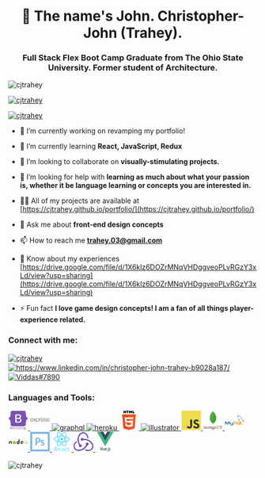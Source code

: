 <h1 align="center">👋 The name's John. Christopher-John (Trahey).</h1>
<h3 align="center">Full Stack Flex Boot Camp Graduate from The Ohio State University. Former student of Architecture.</h3>

<p align="left"> <img src="https://komarev.com/ghpvc/?username=cjtrahey&label=Profile%20views&color=0e75b6&style=flat" alt="cjtrahey" /> </p>

<p align="left"> <a href="https://github.com/ryo-ma/github-profile-trophy"><img src="https://github-profile-trophy.vercel.app/?username=cjtrahey" alt="cjtrahey" /></a> </p>

<p align="left"> <a href="https://twitter.com/cjtrahey" target="blank"><img src="https://img.shields.io/twitter/follow/cjtrahey?logo=twitter&style=for-the-badge" alt="cjtrahey" /></a> </p>

- 🔭 I’m currently working on revamping my portfolio!

- 🌱 I’m currently learning **React, JavaScript, Redux**

- 👯 I’m looking to collaborate on **visually-stimulating projects.**

- 🤝 I’m looking for help with **learning as much about what your passion is, whether it be language learning or concepts you are interested in.**

- 👨‍💻 All of my projects are available at [https://cjtrahey.github.io/portfolio/](https://cjtrahey.github.io/portfolio/)

- 💬 Ask me about **front-end design concepts**

- 📫 How to reach me **trahey.03@gmail.com**

- 📄 Know about my experiences [https://drive.google.com/file/d/1X6klz6DOZrMNqVHDggveoPLvRGzY3xLd/view?usp=sharing](https://drive.google.com/file/d/1X6klz6DOZrMNqVHDggveoPLvRGzY3xLd/view?usp=sharing)

- ⚡ Fun fact **I love game design concepts! I am a fan of all things player-experience related.**

<h3 align="left">Connect with me:</h3>
<p align="left">
<a href="https://twitter.com/cjtrahey" target="blank"><img align="center" src="https://raw.githubusercontent.com/rahuldkjain/github-profile-readme-generator/master/src/images/icons/Social/twitter.svg" alt="cjtrahey" height="30" width="40" /></a>
<a href="https://www.linkedin.com/in/christopher-john-trahey-b9028a187/" target="blank"><img align="center" src="https://raw.githubusercontent.com/rahuldkjain/github-profile-readme-generator/master/src/images/icons/Social/linked-in-alt.svg" alt="https://www.linkedin.com/in/christopher-john-trahey-b9028a187/" height="30" width="40" /></a>
<a href="https://discord.gg/Viddas#7890" target="blank"><img align="center" src="https://raw.githubusercontent.com/rahuldkjain/github-profile-readme-generator/master/src/images/icons/Social/discord.svg" alt="Viddas#7890" height="30" width="40" /></a>
</p>

<h3 align="left">Languages and Tools:</h3>
<p align="left"> <a href="https://getbootstrap.com" target="_blank"> <img src="https://raw.githubusercontent.com/devicons/devicon/master/icons/bootstrap/bootstrap-plain-wordmark.svg" alt="bootstrap" width="40" height="40"/> </a> <a href="https://expressjs.com" target="_blank"> <img src="https://raw.githubusercontent.com/devicons/devicon/master/icons/express/express-original-wordmark.svg" alt="express" width="40" height="40"/> </a> <a href="https://graphql.org" target="_blank"> <img src="https://www.vectorlogo.zone/logos/graphql/graphql-icon.svg" alt="graphql" width="40" height="40"/> </a> <a href="https://heroku.com" target="_blank"> <img src="https://www.vectorlogo.zone/logos/heroku/heroku-icon.svg" alt="heroku" width="40" height="40"/> </a> <a href="https://www.w3.org/html/" target="_blank"> <img src="https://raw.githubusercontent.com/devicons/devicon/master/icons/html5/html5-original-wordmark.svg" alt="html5" width="40" height="40"/> </a> <a href="https://www.adobe.com/in/products/illustrator.html" target="_blank"> <img src="https://www.vectorlogo.zone/logos/adobe_illustrator/adobe_illustrator-icon.svg" alt="illustrator" width="40" height="40"/> </a> <a href="https://developer.mozilla.org/en-US/docs/Web/JavaScript" target="_blank"> <img src="https://raw.githubusercontent.com/devicons/devicon/master/icons/javascript/javascript-original.svg" alt="javascript" width="40" height="40"/> </a> <a href="https://www.mongodb.com/" target="_blank"> <img src="https://raw.githubusercontent.com/devicons/devicon/master/icons/mongodb/mongodb-original-wordmark.svg" alt="mongodb" width="40" height="40"/> </a> <a href="https://www.mysql.com/" target="_blank"> <img src="https://raw.githubusercontent.com/devicons/devicon/master/icons/mysql/mysql-original-wordmark.svg" alt="mysql" width="40" height="40"/> </a> <a href="https://nodejs.org" target="_blank"> <img src="https://raw.githubusercontent.com/devicons/devicon/master/icons/nodejs/nodejs-original-wordmark.svg" alt="nodejs" width="40" height="40"/> </a> <a href="https://www.photoshop.com/en" target="_blank"> <img src="https://raw.githubusercontent.com/devicons/devicon/master/icons/photoshop/photoshop-line.svg" alt="photoshop" width="40" height="40"/> </a> <a href="https://reactjs.org/" target="_blank"> <img src="https://raw.githubusercontent.com/devicons/devicon/master/icons/react/react-original-wordmark.svg" alt="react" width="40" height="40"/> </a> <a href="https://redux.js.org" target="_blank"> <img src="https://raw.githubusercontent.com/devicons/devicon/master/icons/redux/redux-original.svg" alt="redux" width="40" height="40"/> </a> <a href="https://vuejs.org/" target="_blank"> <img src="https://raw.githubusercontent.com/devicons/devicon/master/icons/vuejs/vuejs-original-wordmark.svg" alt="vuejs" width="40" height="40"/> </a> </p>

<p><img align="center" src="https://github-readme-stats.vercel.app/api/top-langs?username=cjtrahey&show_icons=true&locale=en&layout=compact" alt="cjtrahey" /></p>
